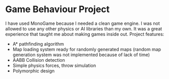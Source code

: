 # Game Behaviour Project
I have used MonoGame because I needed a clean game engine. I was not allowed to use any other physics or AI libraries than my own. It was a great experience that taught me about making games inside out. Project features:
  
 * A* pathfinding algorithm
 * Map loading system ready for randomly generated maps (random map generation system was not implemented because of lack of time)
 * AABB Collision detection
 * Simple physics forces, throw simulation
 * Polymorphic design
